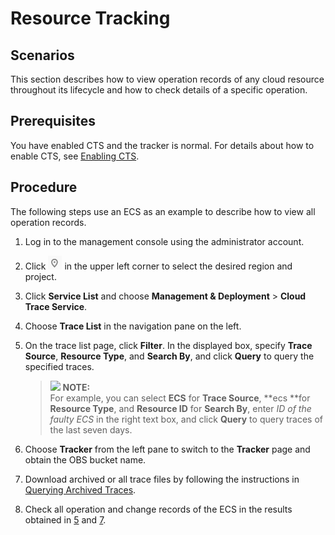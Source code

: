 # Resource Tracking<a name="en-us_topic_0043371378"></a>

## Scenarios<a name="section28509637193319"></a>

This section describes how to view operation records of any cloud resource throughout its lifecycle and how to check details of a specific operation.

## Prerequisites<a name="section13625028193339"></a>

You have enabled CTS and the tracker is normal. For details about how to enable CTS, see  [Enabling CTS](enabling-cts.md).

## Procedure<a name="section727451193431"></a>

The following steps use an ECS as an example to describe how to view all operation records.

1.  Log in to the management console using the administrator account.
2.  Click  ![](figures/icon-region-0.png)  in the upper left corner to select the desired region and project.
3.  Click  **Service List**  and choose  **Management & Deployment**  \>  **Cloud Trace Service**.
4.  Choose  **Trace List**  in the navigation pane on the left.
5.  <a name="li36410601182"></a>On the trace list page, click  **Filter**. In the displayed box, specify  **Trace Source**,  **Resource Type**, and  **Search By**, and click  **Query**  to query the specified traces.

    >![](/images/icon-note.gif) **NOTE:**   
    >For example, you can select  **ECS**  for  **Trace Source**,  **ecs **for  **Resource Type**, and  **Resource ID**  for  **Search By**, enter  _ID of the faulty ECS_  in the right text box, and click  **Query**  to query traces of the last seven days.  

6.  Choose  **Tracker**  from the left pane to switch to the  **Tracker**  page and obtain the OBS bucket name.
7.  <a name="li14173783182013"></a>Download archived or all trace files by following the instructions in  [Querying Archived Traces](querying-archived-traces.md).
8.  Check all operation and change records of the ECS in the results obtained in  [5](#li36410601182)  and  [7](#li14173783182013).

